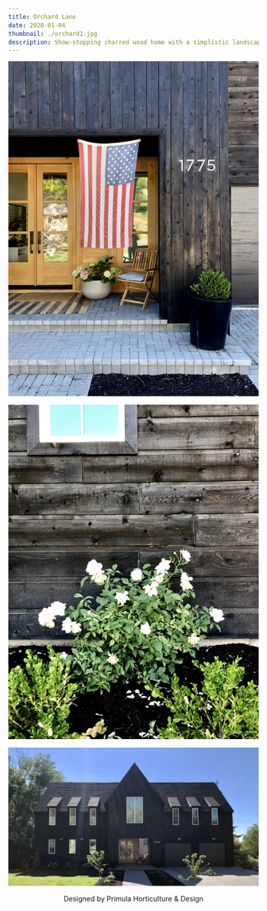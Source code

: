 ```yaml
---
title: Orchard Lane
date: 2020-01-04
thumbnail: ./orchard1.jpg
description: Show-stopping charred wood home with a simplistic landscape.
---
```


<div class="kg-card kg-image-card kg-width-wide">

![Planters](./orchard2.jpg)

</div>

<div class="kg-card kg-image-card kg-width-wide">

![Boxwood and roses](./orchard3.jpg)

</div>

<div class="kg-card kg-image-card kg-width-wide">

![House and yard](./orchard4.jpg)

</div>

<div style="text-align:center">
Designed by Primula Horticulture & Design
</div>
